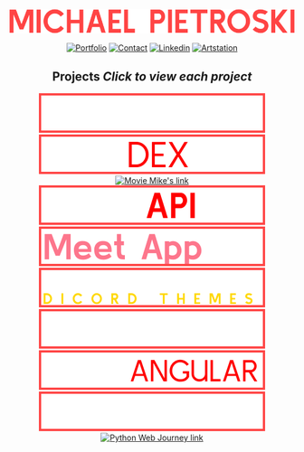 <div align="center">

[![MichaelPietroski](/img/MICHAELPIETROSKI.png)](https://vppelli.github.io/portfolio-website/)

[![Portfolio](https://img.shields.io/badge/Portfolio-red?style=for-the-badge)](https://vppelli.github.io/portfolio-website/) [![Contact](https://img.shields.io/badge/Contact-red?style=for-the-badge)](contact.txt) [![Linkedin](https://img.shields.io/badge/Linkedin-red?style=for-the-badge)](https://www.linkedin.com/in/michaelpietroski/) [![Artstation](https://img.shields.io/badge/Artstation-red?style=for-the-badge)](https://www.artstation.com/mpietros)

## Projects *Click to view each project*

[<picture><source media="(prefers-color-scheme: dark)" srcset="https://github.com/vppelli/Vppelli/blob/main/img/PORTFOLIO.png"><source media="(prefers-color-scheme: light)" srcset="https://github.com/vppelli/Vppelli/blob/main/img/LPORTFOLIO.png"><img alt="Portfolio link" src="https://github.com/vppelli/Vppelli/blob/main/img/PORTFOLIO.png"> </picture>](https://github.com/vppelli/portfolio-website)
[<picture><source media="(prefers-color-scheme: dark)" srcset="https://github.com/vppelli/Vppelli/blob/main/img/POKEDEX.png"><source media="(prefers-color-scheme: light)" srcset="https://github.com/vppelli/Vppelli/blob/main/img/LPOKEDEX.png"><img alt="Pokedex link" src="https://github.com/vppelli/Vppelli/blob/main/img/POKEDEX.png">
</picture>](https://github.com/vppelli/Pokedex-app)
[<picture><source media="(prefers-color-scheme: dark)" srcset="https://github.com/vppelli/Vppelli/blob/main/img/MOVEMIKE’S.png"><source media="(prefers-color-scheme: light)" srcset="https://github.com/vppelli/Vppelli/blob/main/img/LMOVEMIKE’S.png"><img alt="Movie Mike's link" src="https://github.com/vppelli/Vppelli/blob/main/img/MOVEMIKE’S.png">
</picture>](https://github.com/vppelli/movie_client)
[<picture><source media="(prefers-color-scheme: dark)" srcset="https://github.com/vppelli/Vppelli/blob/main/img/MOVEAPI.png"><source media="(prefers-color-scheme: light)" srcset="https://github.com/vppelli/Vppelli/blob/main/img/LMOVEAPI.png"><img alt="Movie API link" src="https://github.com/vppelli/Vppelli/blob/main/img/MOVEAPI.png">
</picture>](https://github.com/vppelli/movie_api)
[<picture><source media="(prefers-color-scheme: dark)" srcset="https://github.com/vppelli/Vppelli/blob/main/img/Meet%20App.png"><source media="(prefers-color-scheme: light)" srcset="https://github.com/vppelli/Vppelli/blob/main/img/LMeet%20App.png"><img alt="MeetApp link" src="https://github.com/vppelli/Vppelli/blob/main/img/Meet%20App.png">
</picture>](https://github.com/vppelli/meet)
[<picture><source media="(prefers-color-scheme: dark)" srcset="https://github.com/vppelli/Vppelli/blob/main/img/PDT.png"><source media="(prefers-color-scheme: light)" srcset="https://github.com/vppelli/Vppelli/blob/main/img/LPDT.png"><img alt="Predecessor Discord Theme link" src="https://github.com/vppelli/Vppelli/blob/main/img/PDT.png">
</picture>](https://github.com/vppelli/predecessor-discord-themes)
[<picture><source media="(prefers-color-scheme: dark)" srcset="https://github.com/vppelli/Vppelli/blob/main/img/CHATAPP.png"><source media="(prefers-color-scheme: light)" srcset="https://github.com/vppelli/Vppelli/blob/main/img/LCHATAPP.png"><img alt="ChatApp link" src="https://github.com/vppelli/Vppelli/blob/main/img/CHATAPP.png">
</picture>](https://github.com/vppelli/chat-app)
[<picture><source media="(prefers-color-scheme: dark)" srcset="https://github.com/vppelli/Vppelli/blob/main/img/MOVEANGULAR.png"><source media="(prefers-color-scheme: light)" srcset="https://github.com/vppelli/Vppelli/blob/main/img/LMOVEANGULAR.png"><img alt="ChatApp link" src="https://github.com/vppelli/Vppelli/blob/main/img/MOVEANGULAR.png">
</picture>](https://github.com/vppelli/movie_angular_client)
[<picture><source media="(prefers-color-scheme: dark)" srcset="https://github.com/vppelli/Vppelli/blob/main/img/RECIPEAPP.png"><source media="(prefers-color-scheme: light)" srcset="https://github.com/vppelli/Vppelli/blob/main/img/LRECIPEAPP.png"><img alt="RecipeApp link" src="https://github.com/vppelli/Vppelli/blob/main/img/RECIPEAPP.png">
</picture>](https://github.com/vppelli/recipe-app)
[<picture><source media="(prefers-color-scheme: dark)" srcset="https://github.com/vppelli/Vppelli/blob/main/img/PWJ.png"><source media="(prefers-color-scheme: light)" srcset="https://github.com/vppelli/Vppelli/blob/main/img/LPWJ.png"><img alt="Python Web Journey link" src="https://github.com/vppelli/Vppelli/blob/main/img/PWJAPP.png">
</picture>](https://github.com/vppelli/python-web-development)

</div>
